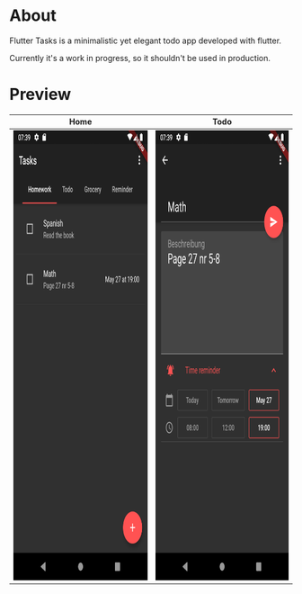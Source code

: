 # About

Flutter Tasks is a minimalistic yet elegant todo app developed with flutter.

Currently it's a work in progress, so it shouldn't be used in production.

# Preview

Home | Todo
---- | ----
<img src="readme-res/screenshot-home.png" width="400" height="800"> | <img src="readme-res/screenshot-todo.png" width="400" height="800">

